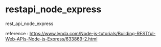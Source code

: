 # restapi_node_express
rest_api_node_express


reference : https://www.lynda.com/Node-js-tutorials/Building-RESTful-Web-APIs-Node-js-Express/633869-2.html

